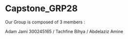 # Capstone_GRP28



Our Group is composed of 3 members :

Adam Jami 300245165
/ Tachfine Bihya
/ Abdelaziz Amine 
